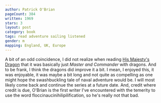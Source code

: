 ```yaml
---
author: Patrick O'Brian
pageCount: 384
written: 1969
stars: 3
layout: post
category: book
tags: read adventure sailing listened
gender: m
mapping: England, UK, Europe
---
```


A bit of an odd coincidence, I did not realize when reading [His Majesty's Dragon](/blog/His-Majesty's-Dragon) that it was basically just _Master and Commander_ with dragons. And to be frank, I think the dragons did improve it a bit. I mean, I enjoyed this, it was enjoyable, it was maybe a bit long and not quite as compelling as one might hope the swashbuckling tale of naval adventure would be. I will most likely come back and continue the series at a future date. And, credit where credit is due, O'Brian is the first writer I've encountered with the temerity to use the word floccinaucinihilipilification, so he's really not that bad.

